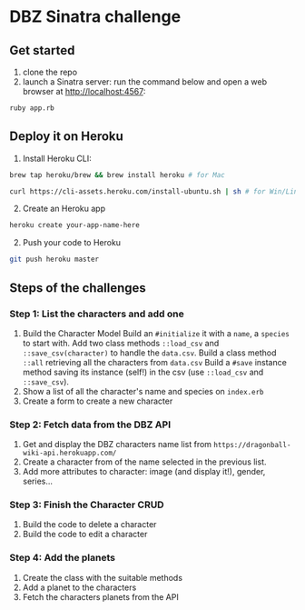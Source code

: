 # DBZ Sinatra challenge

## Get started

1. clone the repo
2. launch a Sinatra server: run the command below and open a web browser at [http://localhost:4567](http://localhost:4567):
```bash
ruby app.rb
```

## Deploy it on Heroku

1. Install Heroku CLI:
```bash
brew tap heroku/brew && brew install heroku # for Mac
```
```bash
curl https://cli-assets.heroku.com/install-ubuntu.sh | sh # for Win/Linux
```
2. Create an Heroku app
```bash
heroku create your-app-name-here
```

2. Push your code to Heroku
```bash
git push heroku master
```

## Steps of the challenges

### Step 1: List the characters and add one
1. Build the Character Model
Build an `#initialize` it with a `name`, a `species` to start with.
Add two class methods `::load_csv` and `::save_csv(character)` to handle the `data.csv`.
Build a class method `::all` retrieving all the characters from `data.csv` 
Build a `#save` instance method saving its instance (self!) in the csv (use `::load_csv` and `::save_csv`).
2. Show a list of all the character's name and species on `index.erb`
3. Create a form to create a new character

### Step 2: Fetch data from the DBZ API
1. Get and display the DBZ characters name list from `https://dragonball-wiki-api.herokuapp.com/`
2. Create a character from of the name selected in the previous list.
3. Add more attributes to character: image (and display it!), gender, series...

### Step 3: Finish the Character CRUD
1. Build the code to delete a character
2. Build the code to edit a character

### Step 4: Add the planets
1. Create the class with the suitable methods
2. Add a planet to the characters
3. Fetch the characters planets from the API
